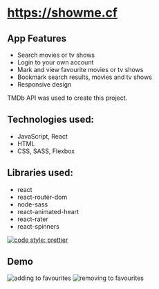 # https://showme.cf

## App Features

- Search movies or tv shows
- Login to your own account
- Mark and view favourite movies or tv shows
- Bookmark search results, movies and tv shows
- Responsive design

TMDb API was used to create this project.

## Technologies used:

- JavaScript, React
- HTML
- CSS, SASS, Flexbox

## Libraries used:

- react
- react-router-dom
- node-sass
- react-animated-heart
- react-rater
- react-spinners

[![code style: prettier](https://img.shields.io/badge/code_style-prettier-ff69b4.svg?style=flat-square)](https://github.com/prettier/prettier)

## Demo
![adding to favourites](public/demo/Demo-2.gif) 
![removing to favourites](public/demo/Demo-1.gif)
